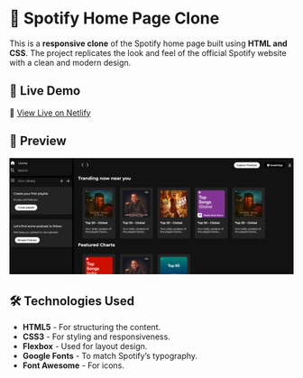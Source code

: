 # 🎵 Spotify Home Page Clone

This is a **responsive clone** of the Spotify home page built using **HTML and CSS**. The project replicates the look and feel of the official Spotify website with a clean and modern design.

## 🚀 Live Demo
🔗 [View Live on Netlify](https://ebad-spotify-clone.netlify.app)  

## 📸 Preview
![Spotify Clone Preview](assets/screenshoot.png)  

## 🛠️ Technologies Used
- **HTML5** - For structuring the content.
- **CSS3** - For styling and responsiveness.
- **Flexbox** - Used for layout design.
- **Google Fonts** - To match Spotify’s typography.
- **Font Awesome** - For icons.